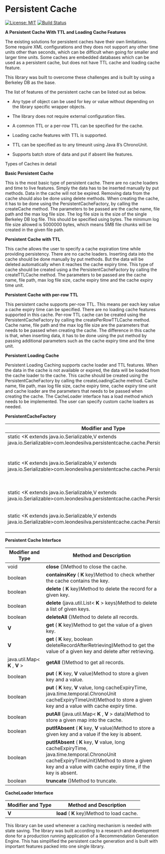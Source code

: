# Persistent Cache

[![License: MIT](https://img.shields.io/badge/License-MIT-blue.svg)](https://github.com/LeonDeSilva/persistent-cache/blob/master/LICENSE)
[![Build Status](https://travis-ci.org/LeonDeSilva/persistent-cache.svg?branch=master)](https://travis-ci.org/LeonDeSilva/persistent-cache)


**A Persistent Cache With TTL and Loading Cache Features**


The existing solutions for persistent caches have their own limitations. 
Some require XML configurations and they does not support any other time units other than seconds, which can be difficult when going for smaller and larger time units. 
Some caches are embedded databases which can be used as a persistent cache, but does not have TTL cache and loading cache feature.

This library was built to overcome these challenges and is built by using a Berkeley DB as the base. 

The list of features of the persistent cache can be listed out as below.

- Any type of object can be used for key or value without depending on the library specific wrapper objects.

- The library does not require external configuration files.

- A common TTL or a per-row TTL can be specified for the cache.

- Loading cache features with TTL is supported.

- TTL can be specified as to any timeunit using Java 8’s ChronoUnit.

- Supports batch store of data and put if absent like features.


Types of Caches in detail

**Basic Persistent Cache**
	
This is the most basic type of persistent cache. There are no cache loaders and time to live features. Simply the data has to be inserted manually by put methods. Data in the cache will not be expired. Removing data from the cache should also be done using delete methods. When creating the cache, it has to be done using the PersistentCacheFactory, by calling the createCache method. The parameters to be passed are the cache name, file path and the max log file size. The log file size is the size of the single Berkeley DB log file. This should be specified using bytes. The minimum log file size allowed is 5000000 bytes, which means 5MB file chunks will be created in the given file path.


**Persistent Cache with TTL**

This cache allows the user to specify a cache expiration time while providing persistency. There are no cache loaders. Inserting data into the cache should be done manually by put methods. But the data will be deleted automatically when it reaches the cache expiry time. This type of cache should be created using a the PersistentCacheFactory by calling the createTTLCache method. The parameters to be passed are the cache name, file path, max log file size, cache expiry time and the cache expiry time unit. 


**Persistent Cache with per-row TTL**

This persistent cache supports per-row TTL. This means per each key value a cache expiry time can be specified. There are no loading cache features supported in this cache. Per-row TTL cache can be created using the PersistentCacheFactory by calling the createPerRowTTLCache method. Cache name, file path and the max log file size are the parameters that needs to be passed when creating the cache. The difference in this cache is that, when inserting data, it has to be done using the put method by passing additional parameters such as the cache expiry time and the time unit. 


**Persistent Loading Cache**

Persistent Loading Caching supports cache loader and TTL features. When the data in the cache is not available or expired, the data will be loaded from the cache loader to the cache. This cache should be created using the PersistentCacheFactory by calling the createLoadingCache method. Cache name, file path, max log file size, cache expiry time, cache expiry time unit and cache loader are the parameters that needs to be passed when creating the cache. The CacheLoader interface has a load method which needs to be implemented. The user can specify custom cache loaders as needed.

**PersistentCacheFactory**

|**Modifier and Type** | **Method and Description**|
|----------------------|---------------------------|
| static <K extends java.io.Serializable,V extends java.io.Serializable>com.leondesilva.persistentcache.cache.PersistentCache<K,V> | **createCache** (java.lang.String dbName, java.lang.String dbFilePath, long maxLogFileSize)Creates an instance of the PersistentCache |
| static <K extends java.io.Serializable,V extends java.io.Serializable>com.leondesilva.persistentcache.cache.PersistentCache<K,V> | **createLoadingCache** (java.lang.String dbName, java.lang.String dbFilePath, long maxLogFileSize, long cacheExpiryTime, java.time.temporal.ChronoUnit cacheExpiryTimeUnit, com.leondesilva.persistentcache.cache.loaders.CacheLoader<K,V> cacheLoader)Creates an instance of the Persistent loading cache with TTL |
| static <K extends java.io.Serializable,V extends java.io.Serializable>com.leondesilva.persistentcache.cache.PersistentCache<K,V> | **createPerRowTTLCache** (java.lang.String dbName, java.lang.String dbFilePath, long maxLogFileSize)Creates an instance of the PersistentCache with per row TTL |
| static <K extends java.io.Serializable,V extends java.io.Serializable>com.leondesilva.persistentcache.cache.PersistentCache<K,V> | **createTTLCache** (java.lang.String dbName, java.lang.String dbFilePath, long maxLogFileSize, long cacheExpiryTime, java.time.temporal.ChronoUnit cacheExpiryTimeUnit)Creates an instance of the PersistentCache with TTL |


**Persistent Cache Interface**

| **Modifier and Type** | **Method and Description** |
| ----------------------|----------------------------|
| void | **close** ()Method to close the cache. |
| boolean | **containsKey** ( **K** key)Method to check whether the cache contains the key. |
| boolean | **delete** ( **K** key)Method to delete the record for a given key. |
| boolean | **delete** (java.util.List< **K** > keys)Method to delete a list of given keys. |
| boolean | **deleteAll** ()Method to delete all records. |
| **V** | **get** ( **K** key)Method to get the value of a given key. |
| **V** | **get** ( **K** key, boolean deleteRecordAfterRetrieving)Method to get the value of a given key and delete after retrieving. |
| java.util.Map< **K** , **V** > | **getAll** ()Method to get all records. |
| boolean | **put** ( **K** key, **V** value)Method to store a given key and a value. |
| boolean | **put** ( **K** key, **V** value, long cacheExpiryTime, java.time.temporal.ChronoUnit cacheExpiryTimeUnit)Method to store a given key and a value with cache expiry time. |
| boolean | **putAll** (java.util.Map< **K** , **V** > data)Method to store a given map into the cache. |
| boolean | **putIfAbsent** ( **K** key, **V** value)Method to store a given key and a value if the key is absent. |
| boolean | **putIfAbsent** ( **K** key, **V** value, long cacheExpiryTime, java.time.temporal.ChronoUnit cacheExpiryTimeUnit)Method to store a given key and a value with cache expiry time, if the key is absent. |
| boolean | **truncate** ()Method to truncate. |


**CacheLoader Interface**

| **Modifier and Type** | **Method and Description** |
|-----------------------|----------------------------|
| **V** | **load** ( **K** key)Method to load cache. |



This library can be used whenever a caching mechanism is needed with state saving. 
The library was built according to a research and development done for a production running application of a Recommendation Generation Engine. 
This has simplified the persistent cache generation and is built with important features packed into one single library.